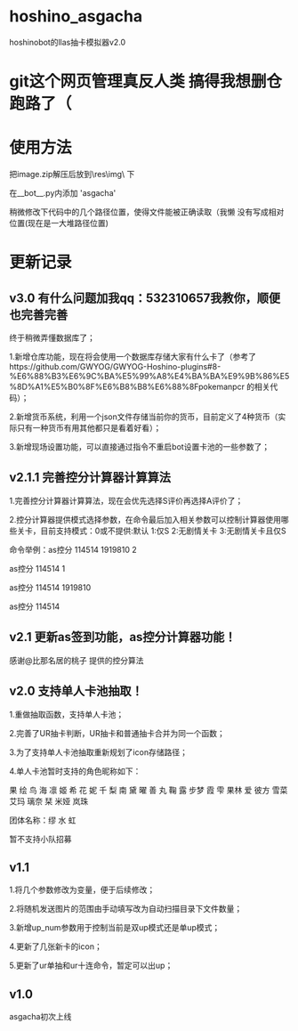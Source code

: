 # hoshino_asgacha
hoshinobot的llas抽卡模拟器v2.0

# git这个网页管理真反人类 搞得我想删仓跑路了（

# 使用方法
 把image.zip解压后放到\res\img\  下
 
 在__bot__.py内添加 'asgacha'
 
 稍微修改下代码中的几个路径位置，使得文件能被正确读取（我懒 没有写成相对位置(现在是一大堆路径位置)


# 更新记录

## v3.0 有什么问题加我qq：532310657我教你，顺便也完善完善

终于稍微弄懂数据库了；

1.新增仓库功能，现在将会使用一个数据库存储大家有什么卡了（参考了https://github.com/GWYOG/GWYOG-Hoshino-plugins#8-%E6%88%B3%E6%9C%BA%E5%99%A8%E4%BA%BA%E9%9B%86%E5%8D%A1%E5%B0%8F%E6%B8%B8%E6%88%8Fpokemanpcr  的相关代码）；

2.新增货币系统，利用一个json文件存储当前你的货币，目前定义了4种货币（实际只有一种货币有用其他都只是看着好看）；

3.新增现场设置功能，可以直接通过指令不重启bot设置卡池的一些参数了；

## v2.1.1 完善控分计算器计算算法

1.完善控分计算器计算算法，现在会优先选择S评价再选择A评价了；

2.控分计算器提供模式选择参数，在命令最后加入相关参数可以控制计算器使用哪些关卡，目前支持模式：0或不提供:默认  1:仅S  2:无剧情关卡 3:无剧情关卡且仅S

命令举例：as控分 114514 1919810 2

as控分 114514 1

as控分 114514 1919810

as控分 114514

## v2.1 更新as签到功能，as控分计算器功能！

感谢@比那名居的桃子 提供的控分算法

## v2.0 支持单人卡池抽取！
1.重做抽取函数，支持单人卡池；

2.完善了UR抽卡判断，UR抽卡和普通抽卡合并为同一个函数；

3.为了支持单人卡池抽取重新规划了icon存储路径；

4.单人卡池暂时支持的角色昵称如下：

果 绘 鸟 海 凛 姬 希 花 妮   千 梨 南 黛 曜 善 丸 鞠 露   步梦 霞 雫 果林 爱 彼方 雪菜 艾玛 璃奈 栞 米娅 岚珠

团体名称：缪 水 虹

暂不支持小队招募

## v1.1

1.将几个参数修改为变量，便于后续修改；

2.将随机发送图片的范围由手动填写改为自动扫描目录下文件数量；

3.新增up_num参数用于控制当前是双up模式还是单up模式；

4.更新了几张新卡的icon；

5.更新了ur单抽和ur十连命令，暂定可以出up；

## v1.0

asgacha初次上线
